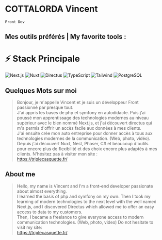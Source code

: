 # COTTALORDA Vincent

`Front Dev`

## Mes outils préférés | My favorite tools :
# ⚡ Stack Principale

![Next.js](https://img.shields.io/badge/Next.js-000?logo=next.js&logoColor=white)
![Nuxt](https://img.shields.io/badge/Nuxt-00DC82?logo=nuxt.js&logoColor=white)
![Directus](https://img.shields.io/badge/Directus-000000?logo=directus&logoColor=white)
![TypeScript](https://img.shields.io/badge/TypeScript-3178C6?logo=typescript&logoColor=white)
![Tailwind](https://img.shields.io/badge/Tailwind_CSS-38B2AC?logo=tailwind-css&logoColor=white)
![PostgreSQL](https://img.shields.io/badge/PostgreSQL-4169E1?logo=postgresql&logoColor=white)


## Quelques Mots sur moi

> Bonjour, je m'appelle Vincent et je suis un développeur Front passionné par presque tout.<br/>
> J'ai appris les bases de php et symfony en autodidacte. Puis j'ai poussé mon apprentissage des technologies modernes au niveau supérieur avec le bien nommé Next.js, et j'ai découvert directus qui m'a permis d'offrir un accès facile aux données à mes clients.<br/>
> J'ai ensuite crée mon auto entreprise pour donner accès à tous aux technologies modernes de la communication. (Web, photo, vidéo).
> Depuis j'ai découvert Nuxt, Nest, Phaser, C# et beaucoup d'outils pour encore plus de flexibilité et des choix encore plus adaptés à mes clients.
> N'hésitez pas à visiter mon site :<br/>
> https://triplecasquette.fr/

## About me

> Hello, my name is Vincent and I'm a front-end developer passionate about almost everything.<br/>
> I learned the basis of php and symfony on my own. Then I took my learning of modern technologies to the next level with the well named Next.js, and I discovered Directus which allowed me to offer an easy access to data to my customers.<br/>
> Then, I became a freelance to give everyone access to modern communication technologies. (Web, photo, video)
Do not hesitate to visit my site:<br/>
> https://triplecasquette.fr/



